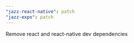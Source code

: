 ```yaml
---
"jazz-react-native": patch
"jazz-expo": patch
---
```


Remove react and react-native dev dependencies
